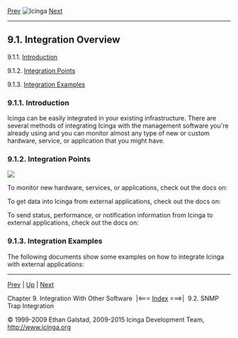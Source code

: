 [Prev](ch09.md) ![Icinga](../images/logofullsize.png "Icinga") [Next](int-snmptrap.md)

* * * * *

9.1. Integration Overview
-------------------------

9.1.1. [Introduction](integration.md#introduction)

9.1.2. [Integration Points](integration.md#points)

9.1.3. [Integration Examples](integration.md#examples)

### 9.1.1. Introduction

Icinga can be easily integrated in your existing infrastructure. There
are several methods of integrating Icinga with the management software
you're already using and you can monitor almost any type of new or
custom hardware, service, or application that you might have.

### 9.1.2. Integration Points

![](../images/integrationoverview.png)

To monitor new hardware, services, or applications, check out the docs
on:





To get data into Icinga from external applications, check out the docs
on:



To send status, performance, or notification information from Icinga to
external applications, check out the docs on:





### 9.1.3. Integration Examples

The following documents show some examples on how to integrate Icinga
with external applications:




* * * * *

[Prev](ch09.md) | [Up](ch09.md) | [Next](int-snmptrap.md)

Chapter 9. Integration With Other Software  |<=== [Index](index.md) ===>|  9.2. SNMP Trap Integration

© 1999-2009 Ethan Galstad, 2009-2015 Icinga Development Team,
http://www.icinga.org
